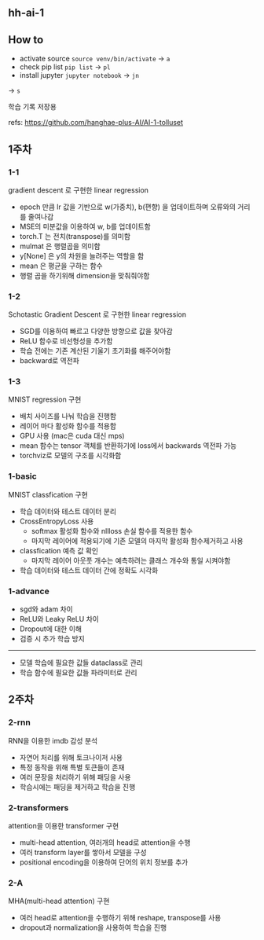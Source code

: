 ## hh-ai-1

## How to

- activate source `source venv/bin/activate` -> `a`
- check pip list `pip list` -> `pl`
- install jupyter `jupyter notebook` -> `jn`

-> `s`

학습 기록 저장용

refs: https://github.com/hanghae-plus-AI/AI-1-tolluset

## 1주차

### 1-1

gradient descent 로 구현한 linear regression

- epoch 만큼 lr 값을 기반으로 w(가중치), b(편향) 을 업데이트하며 오류와의 거리를 줄여나감
- MSE의 미분값을 이용하여 w, b를 업데이트함
- torch.T 는 전치(transpose)를 의미함
- mulmat 은 행렬곱을 의미함
- y[None] 은 y의 차원을 늘려주는 역할을 함
- mean 은 평균을 구하는 함수
- 행렬 곱을 하기위해 dimension을 맞춰줘야함

### 1-2

Schotastic Gradient Descent 로 구현한 linear regression

- SGD를 이용하여 빠르고 다양한 방향으로 값을 찾아감
- ReLU 함수로 비선형성을 추가함
- 학습 전에는 기존 계산된 기울기 초기화를 해주어야함
- backward로 역전파

### 1-3

MNIST regression 구현

- 배치 사이즈를 나눠 학습을 진행함
- 레이어 마다 활성화 함수를 적용함
- GPU 사용 (mac은 cuda 대신 mps)
- mean 함수는 tensor 객체를 반환하기에 loss에서 backwards 역전파 가능
- torchviz로 모델의 구조를 시각화함

### 1-basic

MNIST classfication 구현

- 학습 데이터와 테스트 데이터 분리
- CrossEntropyLoss 사용
  - softmax 활성화 함수와 nllloss 손실 함수를 적용한 함수
  - 마지막 레이어에 적용되기에 기존 모델의 마지막 활성화 함수제거하고 사용
- classfication 예측 값 확인
  - 마지막 레이어 아웃풋 개수는 예측하려는 클래스 개수와 통일 시켜야함
- 학습 데이터와 테스트 데이터 간에 정확도 시각화

### 1-advance

- sgd와 adam 차이
- ReLU와 Leaky ReLU 차이
- Dropout에 대한 이해
- 검증 시 추가 학습 방지

---

- 모델 학습에 필요한 값들 dataclass로 관리
- 학습 함수에 필요한 값들 파라미터로 관리

## 2주차

### 2-rnn

RNN을 이용한 imdb 감성 분석

- 자연어 처리를 위해 토크나이저 사용
- 특정 동작을 위해 특별 토큰들이 존재
- 여러 문장을 처리하기 위해 패딩을 사용
- 학습시에는 패딩을 제거하고 학습을 진행

### 2-transformers

attention을 이용한 transformer 구현

- multi-head attention, 여러개의 head로 attention을 수행
- 여러 transform layer를 쌓아서 모델을 구성
- positional encoding을 이용하여 단어의 위치 정보를 추가

### 2-A

MHA(multi-head attention) 구현

- 여러 head로 attention을 수행하기 위해 reshape, transpose를 사용
- dropout과 normalization을 사용하여 학습을 진행
